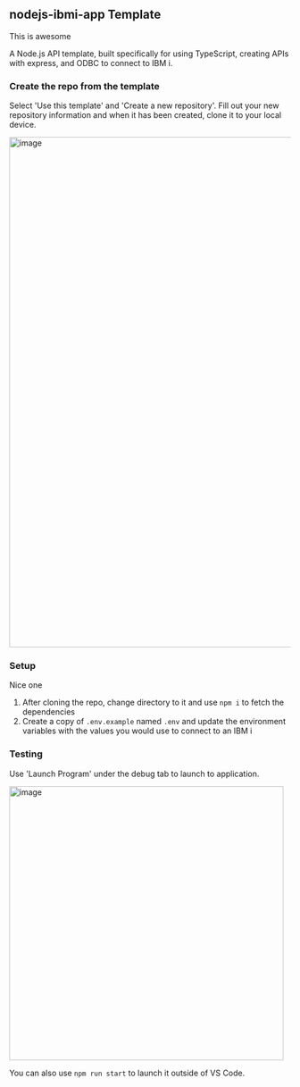 ## nodejs-ibmi-app Template

This is awesome

A Node.js API template, built specifically for using TypeScript, creating APIs with express, and ODBC to connect to IBM i.

### Create the repo from the template

Select 'Use this template' and 'Create a new repository'. Fill out your new repository information and when it has been created, clone it to your local device.

<img width="914" alt="image" src="https://github.com/worksofliam/nodejs-ibmi-app/assets/3708366/e136d526-ab8e-46d4-8bfe-9e5e0f67065c">

### Setup

Nice one

1. After cloning the repo, change directory to it and use `npm i` to fetch the dependencies
2. Create a copy of `.env.example` named `.env` and update the environment variables with the values you would use to connect to an IBM i

### Testing

Use 'Launch Program' under the debug tab to launch to application.

<img width="491" alt="image" src="https://github.com/worksofliam/nodejs-ibmi-app/assets/3708366/da523197-93c6-4074-8a7b-ba3dc0ef5f8f">

You can also use `npm run start` to launch it outside of VS Code.
